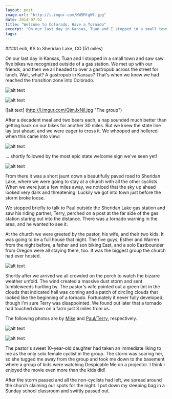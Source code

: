 ```yaml
---
layout: post
image-url: "http://i.imgur.com/KW5MfgWl.jpg"
date: 2014-07-02
title: "Welcome to Colorado, Have a Tornado"
excerpt: "On our last day in Kansas, Tuan and I stopped in a small town and saw saw five bikes we recognized outside of a gas station. We met up with our friends, and then we all headed to over a gastropub across the street for lunch. Wait, what? A gastropub in Kansas? That's when we knew we had reached the transition zone into Colorado."
tags:
---
```


####Leoti, KS to Sheridan Lake, CO (51 miles)

On our last day in Kansas, Tuan and I stopped in a small town and saw saw five bikes we recognized outside of a gas station. We met up with our friends, and then we all headed to over a gastropub across the street for lunch. Wait, what? A gastropub in Kansas? That's when we knew we had reached the transition zone into Colorado.

![alt text](http://i.imgur.com/W71jmmPl.jpg "Mike and the beers")

![alt text](http://i.imgur.com/VPZKa4Ul.jpg "Buffalo blue cheese fries")

![alt text] (http://i.imgur.com/QjmJxNil.jpg "The group")

After a decadent meal and two beers each, a nap sounded much better than getting back on our bikes for another 30 miles. But we knew the state line lay just ahead, and we were eager to cross it. We whooped and hollered when this came into view:

![alt text](http://i.imgur.com/1yQVXRvl.jpg "Leaving Kansas")

... shortly followed by the most epic state welcome sign we've seen yet!

![alt text](http://i.imgur.com/DNhBAqjl.jpg "Colorful Colorado")

From there it was a short jaunt down a beautifully paved road to Sheridan Lake, where we were going to stay at a church with all the other cyclists. When we were just a few miles away, we noticed that the sky up ahead looked very dark and threatening. Luckily we got into town just before the storm broke loose. 

We stopped briefly to talk to Paul outside the Sheridan Lake gas station and saw his riding partner, Terry, perched on a post at the far side of the gas station staring out into the distance. There was a tornado warning in the area, and he wanted to see it.

At the church we were greeted by the pastor, his wife, and their two kids. It was going to be a full house that night. The five guys, Esther and Warren from the night before, a father and son biking East, and a solo Eastbounder from Oregon were all staying there, too. It was the biggest group the church had ever hosted.

![alt text](http://i.imgur.com/OdcNCHrl.jpg "12 cyclists at Sheridan Lake")

Shortly after we arrived we all crowded on the porch to watch the bizarre weather unfold. The wind created a massive dust storm and sent tumbleweeds hurtling by. The pastor's wife pointed out a green tint in the clouds that indicated hail was coming and a patch of circling clouds that looked like the beginning of a tornado. Fortunately it never fully developed, though I'm sure Terry was disappointed. We found out later that a tornado had touched down on a farm just 3 miles from us.

The following photos are by [Mike](http://www.crazyguyonabike.com/doc/tumble/) and [Paul/Terry](http://www.bestbybike.com), respectively.

![alt text](http://i.imgur.com/cb4OeiHl.jpg "Dust storm")

![alt text](http://i.imgur.com/HVJ3VK6l.jpg "The sky after the storm")

The pastor's sweet 10-year-old daughter had taken an immediate liking to me as the only solo female cyclist in the group. The storm was scaring her, so she tugged me away from the group and took me down to the basement where a group of kids were watching Despicable Me on a projector. I think I enjoyed the movie even more than the kids did!

After the storm passed and all the non-cyclists had left, we spread around the church claiming our spots for the night. I put down my sleeping bag in a Sunday school classroom and swiftly passed out.